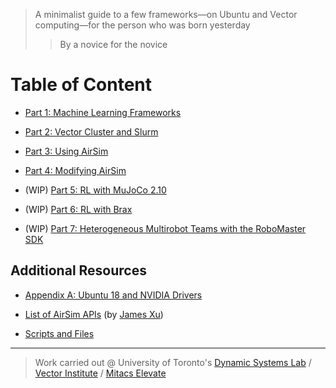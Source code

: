 > A minimalist guide to  a few frameworks⁠—on Ubuntu and Vector computing⁠—for the person who was born yesterday
>> By a novice for the novice

# Table of Content

- [Part 1: Machine Learning Frameworks](https://github.com/JacopoPan/a-minimalist-guide/blob/master/Part1-Machine-Learning-Frameworks.md)

- [Part 2: Vector Cluster and Slurm](https://github.com/JacopoPan/a-minimalist-guide/blob/master/Part2-Vector-Cluster-and-Slurm.md)

- [Part 3: Using AirSim](https://github.com/JacopoPan/a-minimalist-guide/blob/master/Part3-Using-AirSim.md)

- [Part 4: Modifying AirSim](https://github.com/JacopoPan/a-minimalist-guide/blob/master/Part4-Modifying-AirSim.md)

- (WIP) [Part 5: RL with MuJoCo 2.10](https://github.com/JacopoPan/a-minimalist-guide/blob/master/Part5-RL-with-MuJoCo210.md)

- (WIP) [Part 6: RL with Brax](https://github.com/JacopoPan/a-minimalist-guide/blob/master/Part5-RL-with-Brax.md)

- (WIP) [Part 7: Heterogeneous Multirobot Teams with the RoboMaster SDK](https://github.com/JacopoPan/a-minimalist-guide/blob/master/Part7-Heterogeneous-Multirobot-Teams-with-the-RoboMaster-SDK.md)

## Additional Resources

- [Appendix A: Ubuntu 18 and NVIDIA Drivers](https://github.com/JacopoPan/a-minimalist-guide/blob/master/AppendixA-Ubuntu18-and-NVIDIA-Drivers-on-P52.md)

- [List of AirSim APIs](https://github.com/JacopoPan/a-minimalist-guide/tree/master/AirSim-APIs) (by [James Xu](https://github.com/Jamesjrxu/))

- [Scripts and Files](https://github.com/JacopoPan/a-minimalist-guide/tree/master/files)


-------
> Work carried out @ University of Toronto's [Dynamic Systems Lab](https://github.com/utiasDSL) / [Vector Institute](https://github.com/VectorInstitute) / [Mitacs Elevate](https://www.mitacs.ca/en/projects/multi-agent-reinforcement-learning-decentralized-uavugv-cooperative-exploration)
